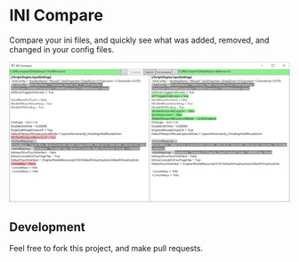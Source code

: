 # INI Compare
Compare your ini files, and quickly see what was added, removed, and changed in your config files. 


![usage-preview](https://raw.githubusercontent.com/BenVlodgi/INICompare/master/documentation/usage-preview.png "Logo Title Text 1")

## Development
Feel free to fork this project, and make pull requests. 
